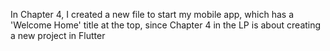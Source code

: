 In Chapter 4, I created a new file to start my mobile app, which has a 'Welcome Home' title at the top, since Chapter 4 in the LP is about creating a new project in Flutter
